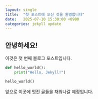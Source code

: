 ```yaml
---
layout: single
title:  "첫 포스트에 오신 것을 환영합니다"
date:   2025-07-10 15:30:00 +0900
categories: jekyll update
---
```


## 안녕하세요!

이것은 첫 번째 블로그 포스트입니다.

```python
def hello_world():
    print("Hello, Jekyll!")

hello_world()
```

앞으로 이곳에 멋진 글들을 채워나갈 예정입니다.